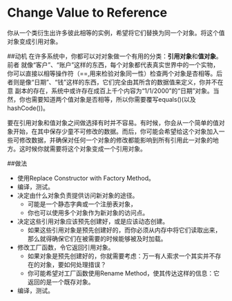 # Change Value to Reference

你从一个类衍生出许多彼此相等的实例，希望将它们替换为同一个对象。将这个值对象变成引用对象。

##动机
在许多系统中，你都可以对对象做一个有用的分类：**引用对象**和**值对象**。前者 就像“客户”、“账户”这样的东西，每个对象都代表真实世界中的一个实物，你可以直接以相等操作符（==,用来检验对象同一性）检查两个对象是杏相等。后者则是像“日期”、“钱”这样的东西，它们完全由其所含的数据值来定义，你并不在意 副本的存在，系统中或许存在成百上千个内容为“1/1/2000”的“日期”对象。当 然，你也需要知道两个值对象是否相等，所以你需要覆写equals()(以及hashCode())。

要在引用对象和值对象之间做选择有时并不容易。有时候，你会从一个简单的值对象开始，在其中保存少童不可修改的数据。而后，你可能会希望给这个对象加入一些可修改数据，并确保对任何一个对象的修改都能影响到所有引用此一对象的地方。这时候你就需要将这个对象变成一个引用对象。

##做法
* 使用Replace Constructor with Factory Method。
* 编译，测试。
* 决定由什么对象负责提供访问新对象的途径。
  * 可能是一个静态字典或一个注册表对象，
  * 你也可以使用多个对象作为新对象的访问点。
* 决定这些引用对象应该预先创建好，或是应该动态创建。
  * 如果这些引用对象是预先创建好的，而你必须从内存中将它们读取出来，那么就得确保它们在被需要的时候能够被及时加载。
* 修改工厂函数，令它返回引用对象。
  * 如果对象是预先创建好的，你就需要考虑：万一有人索求一个其实并不存在的对象，要如何处理措误？
  * 你可能希望对工厂函数使用Rename Method，使其传达这样的信息：它返回的是一个既存对象。
* 编译，测试。